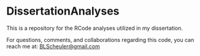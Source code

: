 # DissertationAnalyses

This is a repository for the RCode analyses utilized in my dissertation.

For questions, comments, and collaborations regarding this code, you can reach me at: BLScheuler@gmail.com
